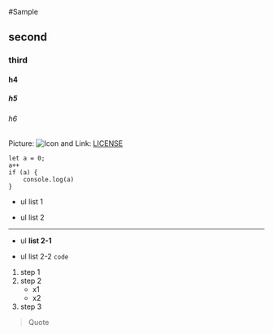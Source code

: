 #Sample
## second
### third
#### h4
##### h5
###### h6

Picture: ![Icon](static/articles/markdown-syntax/favicon.ico) and Link: [LICENSE](https://github.com/PrimoZiv/gofar/blob/dev/LICENSE)

```
let a = 0;
a++
if (a) {
    console.log(a)
}
```
- ul list 1
* ul list 2

***

* ul **list 2-1**
- ul list 2-2 `code`

1. step 1
2. step 2
    - x1
    - x2
3. step 3

> Quote
